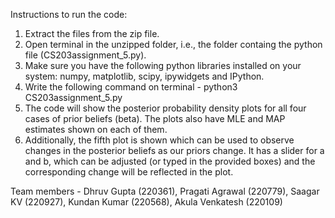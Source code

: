 Instructions to run the code:

1. Extract the files from the zip file.
2. Open terminal in the unzipped folder, i.e., the folder containg the python file (CS203assignment_5.py).
3. Make sure you have the following python libraries installed on your system: numpy, matplotlib, scipy, ipywidgets and IPython.
3. Write the following command on terminal -
	python3 CS203assignment_5.py
4. The code will show the posterior probability density plots for all four cases of prior beliefs (beta). The plots also have MLE and MAP estimates shown on each of them.
5. Additionally, the fifth plot is shown which can be used to observe changes in the posterior beliefs as our priors change. It has a slider for a and b, which can be adjusted (or typed in the provided boxes) and the corresponding change will be reflected in the plot. 

Team members - Dhruv Gupta (220361), Pragati Agrawal (220779), Saagar KV (220927), Kundan Kumar (220568), Akula Venkatesh (220109)
